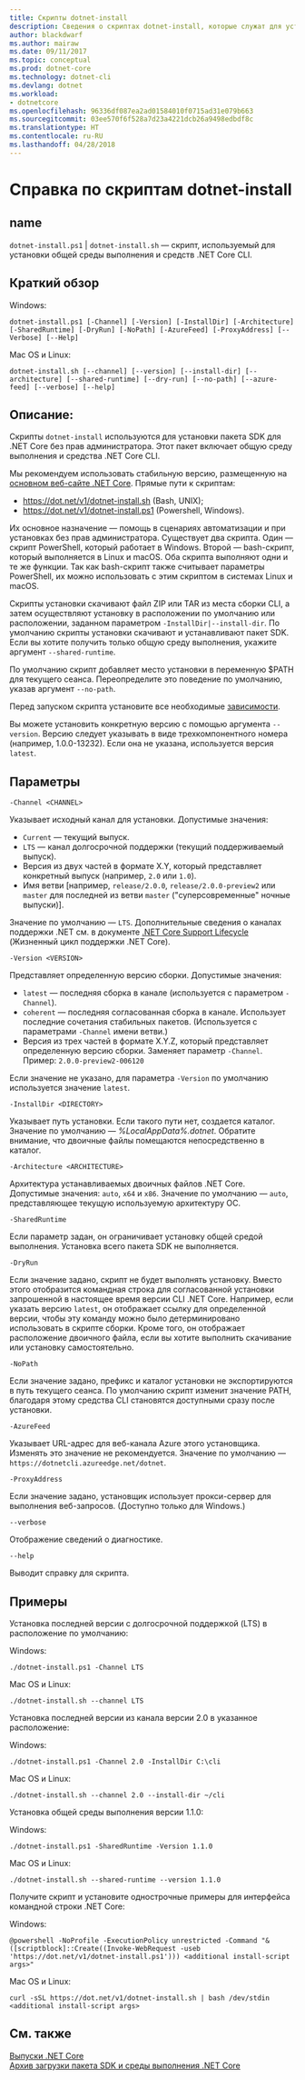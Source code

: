 ```yaml
---
title: Скрипты dotnet-install
description: Сведения о скриптах dotnet-install, которые служат для установки средств CLI .NET Core и общей среды выполнения.
author: blackdwarf
ms.author: mairaw
ms.date: 09/11/2017
ms.topic: conceptual
ms.prod: dotnet-core
ms.technology: dotnet-cli
ms.devlang: dotnet
ms.workload:
- dotnetcore
ms.openlocfilehash: 96336df087ea2ad01584010f0715ad31e079b663
ms.sourcegitcommit: 03ee570f6f528a7d23a4221dcb26a9498edbdf8c
ms.translationtype: HT
ms.contentlocale: ru-RU
ms.lasthandoff: 04/28/2018
---
```

# <a name="dotnet-install-scripts-reference"></a>Справка по скриптам dotnet-install

## <a name="name"></a>name

`dotnet-install.ps1` | `dotnet-install.sh` — скрипт, используемый для установки общей среды выполнения и средств .NET Core CLI.

## <a name="synopsis"></a>Краткий обзор

Windows:

`dotnet-install.ps1 [-Channel] [-Version] [-InstallDir] [-Architecture] [-SharedRuntime] [-DryRun] [-NoPath] [-AzureFeed] [-ProxyAddress] [--Verbose] [--Help]`

Mac OS и Linux:

`dotnet-install.sh [--channel] [--version] [--install-dir] [--architecture] [--shared-runtime] [--dry-run] [--no-path] [--azure-feed] [--verbose] [--help]`

## <a name="description"></a>Описание:

Скрипты `dotnet-install` используются для установки пакета SDK для .NET Core без прав администратора. Этот пакет включает общую среду выполнения и средства .NET Core CLI.

Мы рекомендуем использовать стабильную версию, размещенную на [основном веб-сайте .NET Core](https://dot.net). Прямые пути к скриптам:

* https://dot.net/v1/dotnet-install.sh (Bash, UNIX);
* https://dot.net/v1/dotnet-install.ps1 (Powershell, Windows).

Их основное назначение — помощь в сценариях автоматизации и при установках без прав администратора. Существует два скрипта. Один — скрипт PowerShell, который работает в Windows. Второй — bash-скрипт, который выполняется в Linux и macOS. Оба скрипта выполняют одни и те же функции. Так как bash-скрипт также считывает параметры PowerShell, их можно использовать с этим скриптом в системах Linux и macOS. 

Скрипты установки скачивают файл ZIP или TAR из места сборки CLI, а затем осуществляют установку в расположении по умолчанию или расположении, заданном параметром `-InstallDir|--install-dir`. По умолчанию скрипты установки скачивают и устанавливают пакет SDK. Если вы хотите получить только общую среду выполнения, укажите аргумент `--shared-runtime`. 

По умолчанию скрипт добавляет место установки в переменную $PATH для текущего сеанса. Переопределите это поведение по умолчанию, указав аргумент `--no-path`. 

Перед запуском скрипта установите все необходимые [зависимости](https://github.com/dotnet/core/blob/master/Documentation/prereqs.md).

Вы можете установить конкретную версию с помощью аргумента `--version`. Версию следует указывать в виде трехкомпонентного номера (например, 1.0.0-13232). Если она не указана, используется версия `latest`.

## <a name="options"></a>Параметры

`-Channel <CHANNEL>`

Указывает исходный канал для установки. Допустимые значения:

- `Current` — текущий выпуск.
- `LTS` — канал долгосрочной поддержки (текущий поддерживаемый выпуск).
- Версия из двух частей в формате X.Y, который представляет конкретный выпуск (например, `2.0` или `1.0`).
- Имя ветви [например, `release/2.0.0`, `release/2.0.0-preview2` или `master` для последней из ветви `master` ("суперсовременные" ночные выпуски)].

Значение по умолчанию — `LTS`. Дополнительные сведения о каналах поддержки .NET см. в документе [.NET Core Support Lifecycle](https://www.microsoft.com/net/core/support) (Жизненный цикл поддержки .NET Core).

`-Version <VERSION>`

Представляет определенную версию сборки. Допустимые значения:

- `latest` — последняя сборка в канале (используется с параметром `-Channel`).
- `coherent` — последняя согласованная сборка в канале. Использует последние сочетания стабильных пакетов. (Используется с параметрами `-Channel` имени ветви.)
- Версия из трех частей в формате X.Y.Z, который представляет определенную версию сборки. Заменяет параметр `-Channel`. Пример: `2.0.0-preview2-006120`

Если значение не указано, для параметра `-Version` по умолчанию используется значение `latest`.

`-InstallDir <DIRECTORY>`

Указывает путь установки. Если такого пути нет, создается каталог. Значение по умолчанию — *%LocalAppData%\.dotnet*. Обратите внимание, что двоичные файлы помещаются непосредственно в каталог.

`-Architecture <ARCHITECTURE>`

Архитектура устанавливаемых двоичных файлов .NET Core. Допустимые значения: `auto`, `x64` и `x86`. Значение по умолчанию — `auto`, представляющее текущую используемую архитектуру ОС.

`-SharedRuntime`

Если параметр задан, он ограничивает установку общей средой выполнения. Установка всего пакета SDK не выполняется.

`-DryRun`

Если значение задано, скрипт не будет выполнять установку. Вместо этого отобразится командная строка для согласованной установки запрошенной в настоящее время версии CLI .NET Core. Например, если указать версию `latest`, он отображает ссылку для определенной версии, чтобы эту команду можно было детерминировано использовать в скрипте сборки. Кроме того, он отображает расположение двоичного файла, если вы хотите выполнить скачивание или установку самостоятельно.

`-NoPath`

Если значение задано, префикс и каталог установки не экспортируются в путь текущего сеанса. По умолчанию скрипт изменит значение PATH, благодаря этому средства CLI становятся доступными сразу после установки.

`-AzureFeed`

Указывает URL-адрес для веб-канала Azure этого установщика. Изменять это значение не рекомендуется. Значение по умолчанию — `https://dotnetcli.azureedge.net/dotnet`.

`-ProxyAddress`

Если значение задано, установщик использует прокси-сервер для выполнения веб-запросов. (Доступно только для Windows.)

`--verbose`

Отображение сведений о диагностике.

`--help`

Выводит справку для скрипта.

## <a name="examples"></a>Примеры

Установка последней версии с долгосрочной поддержкой (LTS) в расположение по умолчанию:

Windows:

`./dotnet-install.ps1 -Channel LTS`

Mac OS и Linux:

`./dotnet-install.sh --channel LTS`

Установка последней версии из канала версии 2.0 в указанное расположение:

Windows:

`./dotnet-install.ps1 -Channel 2.0 -InstallDir C:\cli`

Mac OS и Linux:

`./dotnet-install.sh --channel 2.0 --install-dir ~/cli`

Установка общей среды выполнения версии 1.1.0:

Windows:

`./dotnet-install.ps1 -SharedRuntime -Version 1.1.0`

Mac OS и Linux:

`./dotnet-install.sh --shared-runtime --version 1.1.0`

Получите скрипт и установите однострочные примеры для интерфейса командной строки .NET Core:

Windows:

`@powershell -NoProfile -ExecutionPolicy unrestricted -Command "&([scriptblock]::Create((Invoke-WebRequest -useb 'https://dot.net/v1/dotnet-install.ps1'))) <additional install-script args>"`

Mac OS и Linux:

`curl -sSL https://dot.net/v1/dotnet-install.sh | bash /dev/stdin <additional install-script args>`

## <a name="see-also"></a>См. также

[Выпуски .NET Core](https://github.com/dotnet/core/releases)   
[Архив загрузки пакета SDK и среды выполнения .NET Core](https://github.com/dotnet/core/blob/master/release-notes/download-archive.md)
